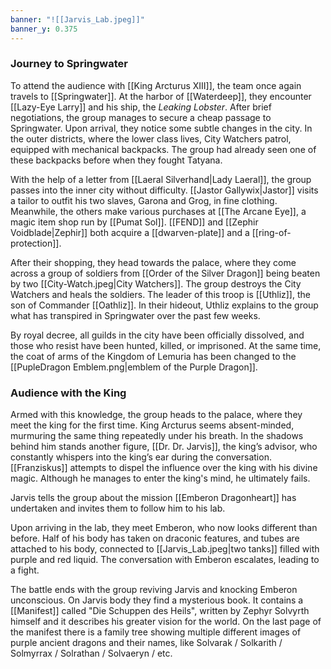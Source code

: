 ```yaml
---
banner: "![[Jarvis_Lab.jpeg]]"
banner_y: 0.375
---
```

### Journey to Springwater
To attend the audience with [[King Arcturus XIII]], the team once again travels to [[Springwater]]. At the harbor of [[Waterdeep]], they encounter [[Lazy-Eye Larry]] and his ship, the _Leaking Lobster_. After brief negotiations, the group manages to secure a cheap passage to Springwater. Upon arrival, they notice some subtle changes in the city. In the outer districts, where the lower class lives, City Watchers patrol, equipped with mechanical backpacks. The group had already seen one of these backpacks before when they fought Tatyana.

With the help of a letter from [[Laeral Silverhand|Lady Laeral]], the group passes into the inner city without difficulty. [[Jastor Gallywix|Jastor]] visits a tailor to outfit his two slaves, Garona and Grog, in fine clothing. Meanwhile, the others make various purchases at [[The Arcane Eye]], a magic item shop run by [[Pumat Sol]]. [[FEND]] and [[Zephir Voidblade|Zephir]] both acquire a [[dwarven-plate]] and a [[ring-of-protection]].

After their shopping, they head towards the palace, where they come across a group of soldiers from [[Order of the Silver Dragon]] being beaten by two [[City-Watch.jpeg|City Watchers]]. The group destroys the City Watchers and heals the soldiers. The leader of this troop is [[Uthliz]], the son of Commander [[Oathliz]]. In their hideout, Uthliz explains to the group what has transpired in Springwater over the past few weeks.

By royal decree, all guilds in the city have been officially dissolved, and those who resist have been hunted, killed, or imprisoned. At the same time, the coat of arms of the Kingdom of Lemuria has been changed to the [[PupleDragon Emblem.png|emblem of the Purple Dragon]].

### Audience with the King
Armed with this knowledge, the group heads to the palace, where they meet the king for the first time. King Arcturus seems absent-minded, murmuring the same thing repeatedly under his breath. In the shadows behind him stands another figure, [[Dr. Dr. Jarvis]], the king’s advisor, who constantly whispers into the king’s ear during the conversation. [[Franziskus]] attempts to dispel the influence over the king with his divine magic. Although he manages to enter the king's mind, he ultimately fails.

Jarvis tells the group about the mission [[Emberon Dragonheart]] has undertaken and invites them to follow him to his lab.

Upon arriving in the lab, they meet Emberon, who now looks different than before. Half of his body has taken on draconic features, and tubes are attached to his body, connected to [[Jarvis_Lab.jpeg|two tanks]] filled with purple and red liquid. The conversation with Emberon escalates, leading to a fight.

The battle ends with the group reviving Jarvis and knocking Emberon unconscious. On Jarvis body they find a mysterious book. It contains a [[Manifest]] called "Die Schuppen des Heils", written by Zephyr Solvyrth himself and it describes his greater vision for the world. On the last page of the manifest there is a family tree showing multiple different images of purple ancient dragons and their names, like Solvarak / Solkarith / Solmyrrax / Solrathan / Solvaeryn / etc.